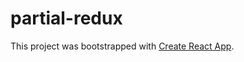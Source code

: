 # partial-redux


This project was bootstrapped with [Create React App](https://github.com/facebookincubator/create-react-app).
